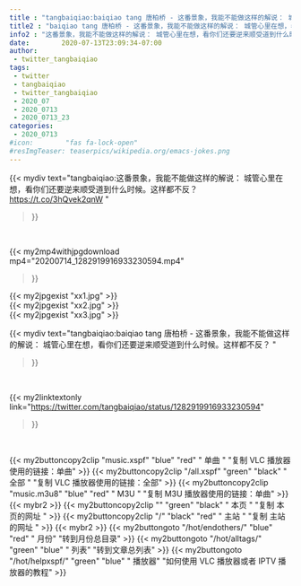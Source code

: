 ```yaml
---
title : "tangbaiqiao:baiqiao tang 唐柏桥 - 这番景象，我能不能做这样的解说： 城管心里在想，看你们还要逆来顺受道到什么时候。这样都不反？ "
title2 : "baiqiao tang 唐柏桥 - 这番景象，我能不能做这样的解说： 城管心里在想，看你们还要逆来顺受道到什么时候。这样都不反？ "
info2 : "这番景象，我能不能做这样的解说： 城管心里在想，看你们还要逆来顺受道到什么时候。这样都不反？ https://t.co/3hQvek2qnW "
date:        2020-07-13T23:09:34-07:00
author:
 - twitter_tangbaiqiao
tags:
 - twitter
 - tangbaiqiao
 - twitter_tangbaiqiao
 - 2020_07
 - 2020_0713
 - 2020_0713_23
categories:
 - 2020_0713
#icon:        "fas fa-lock-open"
#resImgTeaser: teaserpics/wikipedia.org/emacs-jokes.png
---
```


{{< mydiv text="tangbaiqiao:这番景象，我能不能做这样的解说： 城管心里在想，看你们还要逆来顺受道到什么时候。这样都不反？ https://t.co/3hQvek2qnW "
>}}
<br>


{{< my2mp4withjpgdownload mp4="20200714_1282919916933230594.mp4"
>}}

{{< my2jpgexist "xx1.jpg" >}}<br>
{{< my2jpgexist "xx2.jpg" >}}<br>
{{< my2jpgexist "xx3.jpg" >}}<br>



{{< mydiv text="tangbaiqiao:baiqiao tang 唐柏桥 - 这番景象，我能不能做这样的解说： 城管心里在想，看你们还要逆来顺受道到什么时候。这样都不反？ "
>}}
<br>

{{< my2linktextonly link="https://twitter.com/tangbaiqiao/status/1282919916933230594"
>}}


<br>

{{< my2buttoncopy2clip "music.xspf"        "blue"   "red"    " 单曲 "  "复制 VLC 播放器使用的链接：单曲" >}} {{< my2buttoncopy2clip "/all.xspf"         "green"  "black"  " 全部 "  "复制 VLC 播放器使用的链接：全部" >}} {{< my2buttoncopy2clip "music.m3u8"        "blue"   "red"    " M3U  "    "复制 M3U 播放器使用的链接：单曲" >}} {{< mybr2 >}} {{< my2buttoncopy2clip ""                  "green"  "black"  " 本页 "    "复制 本页的网址 " >}} {{< my2buttoncopy2clip "/"                 "black"  "red"    " 主站 "    "复制 主站的网址 " >}} {{< mybr2 >}} {{< my2buttongoto      "/hot/endothers/"   "blue"   "red"    " 月份"   "转到月份总目录" >}} {{< my2buttongoto      "/hot/alltags/"     "green"  "blue"   " 列表"   "转到文章总列表" >}} {{< my2buttongoto      "/hot/helpxspf/"    "green"  "blue"   " 播放器" "如何使用 VLC 播放器或者 IPTV 播放器的教程" >}} 
